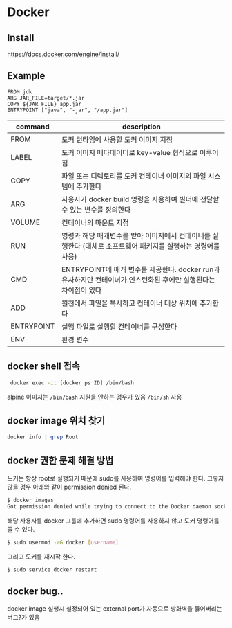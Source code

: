 # Docker

## Install

https://docs.docker.com/engine/install/

## Example

```
FROM jdk
ARG JAR_FILE=target/*.jar
COPY ${JAR_FILE} app.jar
ENTRYPOINT ["java", "-jar", "/app.jar"]
```

| command    | description                                                  |
| ---------- | ------------------------------------------------------------ |
| FROM       | 도커 런타임에 사용할 도커 이미지 지정                        |
| LABEL      | 도커 이미지 메타데이터로 key-value 형식으로 이루어짐         |
| COPY       | 파일 또는 디렉토리를 도커 컨테이너 이미지의 파일 시스템에 추가한다 |
| ARG        | 사용자가 docker build 명령을 사용하여 빌더에 전달할 수 있는 변수를 정의한다 |
| VOLUME     | 컨테이너의 마운트 지점                                       |
| RUN        | 명령과 해당 매개변수를 받아 이미지에서 컨테이너를 실행한다 (대체로 소프트웨어 패키지를 실행하는 명령어를 사용) |
| CMD        | ENTRYPOINT에 매개 변수를 제공한다. docker run과 유사하지만 컨테이너가 인스턴화된 후에만 실행된다는 차이점이 있다 |
| ADD        | 원천에서 파일을 복사하고 컨테이너 대상 위치에 추가한다       |
| ENTRYPOINT | 실행 파일로 실행할 컨테이너를 구성한다                       |
| ENV        | 환경 변수                                                    |

## docker shell 접속

```sh
 docker exec -it [docker ps ID] /bin/bash
```
alpine 이미지는 `/bin/bash` 지원을 안하는 경우가 있음 `/bin/sh` 사용

## docker image 위치 찾기

```sh
docker info | grep Root
```

## docker 권한 문제 해결 방법

도커는 항상 root로 실행되기 때문에 sudo를 사용하여 명령어를 입력해야 한다. 그렇지 않을 경우 아래와 같이 permission denied 된다.

```sh
$ docker images
Got permission denied while trying to connect to the Docker daemon socket at unix:///var/run/docker.sock: Get "http://%2Fvar%2Frun%2Fdocker.sock/v1.24/images/json": dial unix /var/run/docker.sock: connect: permission deniedCode language: JavaScript (javascript)
```

해당 사용자를 docker 그룹에 추가하면 sudo 명령어를 사용하지 않고 도커 명령어를 쓸 수 있다.

```sh
$ sudo usermod -aG docker [username]
```

그리고 도커를 재시작 한다.

```sh
$ sudo service docker restart
```



## docker bug..

docker image 실행시 설정되어 있는 external port가 자동으로 방화벽을 뚫어버리는 버그?가 있음
